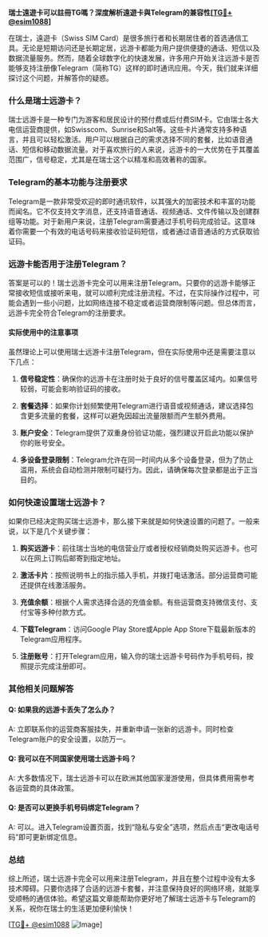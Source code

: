 **瑞士遠遊卡可以註冊TG嗎？深度解析遠遊卡與Telegram的兼容性[[TG💪+ @esim1088](https://t.me/s/esim1088)]**

在瑞士，遠遊卡（Swiss SIM Card）是很多旅行者和长期居住者的首选通信工具。无论是短期访问还是长期定居，远游卡都能为用户提供便捷的通话、短信以及数据流量服务。然而，随着全球数字化的快速发展，许多用户开始关注远游卡是否能够支持注册像Telegram（简称TG）这样的即时通讯应用。今天，我们就来详细探讨这个问题，并解答你的疑惑。

### 什么是瑞士远游卡？

瑞士远游卡是一种专门为游客和居民设计的预付费或后付费SIM卡。它由瑞士各大电信运营商提供，如Swisscom、Sunrise和Salt等。这些卡片通常支持多种语言，并且可以轻松激活。用户可以根据自己的需求选择不同的套餐，比如语音通话、短信和移动数据流量。对于喜欢旅行的人来说，远游卡的一大优势在于其覆盖范围广，信号稳定，尤其是在瑞士这个以精准和高效著称的国家。

### Telegram的基本功能与注册要求

Telegram是一款非常受欢迎的即时通讯软件，以其强大的加密技术和丰富的功能而闻名。它不仅支持文字消息，还支持语音通话、视频通话、文件传输以及创建群组等功能。对于新用户来说，注册Telegram需要通过手机号码完成验证。这意味着你需要一个有效的电话号码来接收验证码短信，或者通过语音通话的方式获取验证码。

### 远游卡能否用于注册Telegram？

答案是可以的！瑞士远游卡完全可以用来注册Telegram。只要你的远游卡能够正常接收短信或接听来电，就可以顺利完成注册流程。不过，在实际操作过程中，可能会遇到一些小问题，比如网络连接不稳定或者运营商限制等问题。但总体而言，远游卡完全符合Telegram的注册要求。

#### 实际使用中的注意事项

虽然理论上可以使用瑞士远游卡注册Telegram，但在实际使用中还是需要注意以下几点：

1. **信号稳定性**：确保你的远游卡在注册时处于良好的信号覆盖区域内。如果信号较弱，可能会影响验证码的接收。
   
2. **套餐选择**：如果你计划频繁使用Telegram进行语音或视频通话，建议选择包含更多流量的套餐，这样可以避免因超出流量限额而产生额外费用。

3. **账户安全**：Telegram提供了双重身份验证功能，强烈建议开启此功能以保护你的账号安全。

4. **多设备登录限制**：Telegram允许在同一时间内从多个设备登录，但为了防止滥用，系统会自动检测并限制可疑行为。因此，请确保每次登录都是出于正当目的。

### 如何快速设置瑞士远游卡？

如果你已经决定购买瑞士远游卡，那么接下来就是如何快速设置的问题了。一般来说，以下是几个关键步骤：

1. **购买远游卡**：前往瑞士当地的电信营业厅或者授权经销商处购买远游卡。也可以在网上订购后邮寄到指定地址。

2. **激活卡片**：按照说明书上的指示插入手机，并拨打电话激活。部分运营商可能还提供在线激活服务。

3. **充值余额**：根据个人需求选择合适的充值金额。有些运营商支持微信支付、支付宝等多种付款方式。

4. **下载Telegram**：访问Google Play Store或Apple App Store下载最新版本的Telegram应用程序。

5. **注册账号**：打开Telegram应用，输入你的瑞士远游卡号码作为手机号码，按照提示完成注册即可。

### 其他相关问题解答

#### Q: 如果我的远游卡丢失了怎么办？
A: 立即联系你的运营商客服挂失，并重新申请一张新的远游卡。同时检查Telegram账户的安全设置，以防万一。

#### Q: 我可以在不同国家使用瑞士远游卡吗？
A: 大多数情况下，瑞士远游卡可以在欧洲其他国家漫游使用，但具体费用需参考各运营商的具体政策。

#### Q: 是否可以更换手机号码绑定Telegram？
A: 可以。进入Telegram设置页面，找到“隐私与安全”选项，然后点击“更改电话号码”即可更新绑定信息。

### 总结

综上所述，瑞士远游卡完全可以用来注册Telegram，并且在整个过程中没有太多技术障碍。只要你选择了合适的远游卡套餐，并注意保持良好的网络环境，就能享受顺畅的通信体验。希望这篇文章能帮助你更好地了解瑞士远游卡与Telegram的关系，祝你在瑞士的生活更加便利愉快！

[[TG💪+ @esim1088](https://t.me/s/esim1088) ![Image](https://i.postimg.cc/4NQfJmqS/Snipaste-2025-05-13-00-14-12.png)]